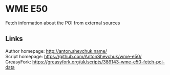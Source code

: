 # WME E50
Fetch information about the POI from external sources

## Links
Author homepage: http://anton.shevchuk.name/  
Script homepage: https://github.com/AntonShevchuk/wme-e50/  
GreasyFork: https://greasyfork.org/uk/scripts/389143-wme-e50-fetch-poi-data  
